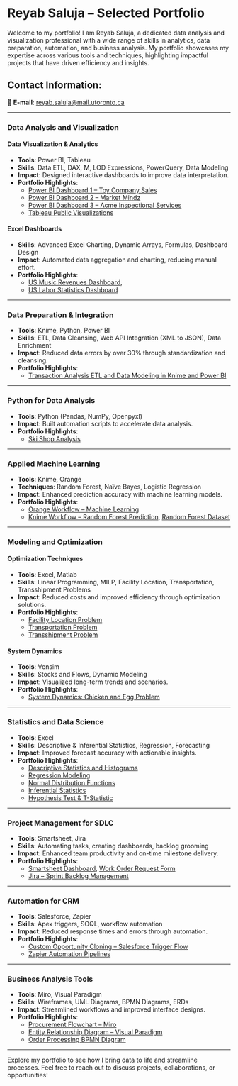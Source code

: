 # Reyab Saluja – Selected Portfolio

Welcome to my portfolio! I am Reyab Saluja, a dedicated data analysis and visualization professional with a wide range of skills in analytics, data preparation, automation, and business analysis. My portfolio showcases my expertise across various tools and techniques, highlighting impactful projects that have driven efficiency and insights.

## Contact Information:
📧 **E-mail**: [reyab.saluja@mail.utoronto.ca](mailto:reyab.saluja@mail.utoronto.ca)

---

### **Data Analysis and Visualization**
#### **Data Visualization & Analytics**
- **Tools**: Power BI, Tableau  
- **Skills**: Data ETL, DAX, M, LOD Expressions, PowerQuery, Data Modeling  
- **Impact**: Designed interactive dashboards to improve data interpretation.  
- **Portfolio Highlights**:  
  - [Power BI Dashboard 1 – Toy Company Sales](https://app.powerbi.com/view?r=eyJrIjoiMTk0NDMyNGUtYWI1OC00ZjQxLWE3YzMtNzZlZmUyNzhjZDYwIiwidCI6ImJkMjk4MTgxLWYwMTEtNDNmYy05NTNjLTdhY2E4ZGY1NTJhNCJ9)  
  - [Power BI Dashboard 2 – Market Mindz](https://app.powerbi.com/view?r=eyJrIjoiNmIwNTFiMGEtODliMS00NTdkLTkyNTItNGRmMmM3YWEwNTE5IiwidCI6ImJkMjk4MTgxLWYwMTEtNDNmYy05NTNjLTdhY2E4ZGY1NTJhNCJ9&pageName=ReportSection)  
  - [Power BI Dashboard 3 – Acme Inspectional Services](https://app.powerbi.com/view?r=eyJrIjoiM2Y0MDdkODQtM2JhNi00NWNlLTlhZTktOTI1NDkxZGIyZTk2IiwidCI6ImJkMjk4MTgxLWYwMTEtNDNmYy05NTNjLTdhY2E4ZGY1NTJhNCJ9)  
  - [Tableau Public Visualizations](https://public.tableau.com/app/profile/reyab.saluja/vizzes)

#### **Excel Dashboards**
- **Skills**: Advanced Excel Charting, Dynamic Arrays, Formulas, Dashboard Design  
- **Impact**: Automated data aggregation and charting, reducing manual effort.  
- **Portfolio Highlights**:  
  - [US Music Revenues Dashboard](https://onedrive.live.com/personal/fc9749ad90b11dba/_layouts/15/Doc.aspx?sourcedoc=%7B1c2c4bf3-ae24-45db-a7a0-65fb15e66329%7D&action=default&redeem=aHR0cHM6Ly8xZHJ2Lm1zL3gvYy9mYzk3NDlhZDkwYjExZGJhL0VmTkxMQndrcnR0RnA2QmwteFhtWXlrQllCRTlUc3A0UXQyX1lycE91ZEZLY3c_ZT1lak5oWmg&slrid=00000000-0000-0000-0000-000000000000&originalPath=aHR0cHM6Ly8xZHJ2Lm1zL3gvYy9mYzk3NDlhZDkwYjExZGJhL0VmTkxMQndrcnR0RnA2QmwteFhtWXlrQllCRTlUc3A0UXQyX1lycE91ZEZLY3c_cnRpbWU9VFFRNUdqNF8zVWc&CID=05610b0c-6118-43e3-856a-e4ad71666b2c&_SRM=0:G:53),
  - [US Labor Statistics Dashboard](https://onedrive.live.com/:x:/g/personal/FC9749AD90B11DBA/EdrTZuLhHmVIrk4TVjSnWWwBVFYFFcceQbyvJqvtENYuLA?resid=FC9749AD90B11DBA!se266d3da1ee14865ae4e135634a7596c&ithint=file%2Cxlsx&e=s1zV2d&migratedtospo=true&redeem=aHR0cHM6Ly8xZHJ2Lm1zL3gvYy9mYzk3NDlhZDkwYjExZGJhL0VkclRadUxoSG1WSXJrNFRWalNuV1d3QlZGWUZGY2NlUWJ5dkpxdnRFTll1TEE_ZT1zMXpWMmQ)  

---

### **Data Preparation & Integration**
- **Tools**: Knime, Python, Power BI  
- **Skills**: ETL, Data Cleansing, Web API Integration (XML to JSON), Data Enrichment  
- **Impact**: Reduced data errors by over 30% through standardization and cleansing.  
- **Portfolio Highlights**:  
  - [Transaction Analysis ETL and Data Modeling in Knime and Power BI](https://onedrive.live.com/?redeem=aHR0cHM6Ly8xZHJ2Lm1zL2IvYy9mYzk3NDlhZDkwYjExZGJhL0VmVDBUQlAxZW9CRHJuMFYyc3R0WVFFQjYxM0d6ZERmLUc2d1F1a0xPUWF0V3c%5FZT1DWnY0Tlk&cid=FC9749AD90B11DBA&id=FC9749AD90B11DBA%21s134cf4f47af54380ae7d15dacb6d6101&parId=FC9749AD90B11DBA%21402&o=OneUp)

---

### **Python for Data Analysis**
- **Tools**: Python (Pandas, NumPy, Openpyxl)  
- **Impact**: Built automation scripts to accelerate data analysis.  
- **Portfolio Highlights**:  
  - [Ski Shop Analysis](https://onedrive.live.com/?cid=FC9749AD90B11DBA&id=FC9749AD90B11DBA%21sf18e36f8ee7e4afab8f35174c6d1f4bc&parId=FC9749AD90B11DBA%21294&o=OneUp)

---

### **Applied Machine Learning**
- **Tools**: Knime, Orange  
- **Techniques**: Random Forest, Naïve Bayes, Logistic Regression  
- **Impact**: Enhanced prediction accuracy with machine learning models.  
- **Portfolio Highlights**:  
  - [Orange Workflow – Machine Learning](https://onedrive.live.com/?redeem=aHR0cHM6Ly8xZHJ2Lm1zL2IvYy9mYzk3NDlhZDkwYjExZGJhL0VSbGtTTUJ1Q2pkQ3Z4MHo5elByOXJRQmtTSEoydXNLSkVJdUFRcFdCRDVFY0E%5FZT0wSG90cW4&cid=FC9749AD90B11DBA&id=FC9749AD90B11DBA%21sc04864190a6e4237bf1d33f733ebf6b4&parId=FC9749AD90B11DBA%21634&o=OneUp)  
  - [Knime Workflow – Random Forest Prediction](https://onedrive.live.com/?redeem=aHR0cHM6Ly8xZHJ2Lm1zL2IvYy9mYzk3NDlhZDkwYjExZGJhL0VaWnloVGJfSlp0RGwxWWZIUHhBLVg4Qk5YTFpWMGowZy13Ukw2amthYi0ydUE%5FZT0wSDdSRTE&cid=FC9749AD90B11DBA&id=FC9749AD90B11DBA%21s3685729625ff439b97561f1cfc40f97f&parId=FC9749AD90B11DBA%21409&o=OneUp), [Random Forest Dataset](https://onedrive.live.com/:x:/g/personal/FC9749AD90B11DBA/ESWvB3XVXNdPpRQj0V9YDyIBAJVAC-N7zD1sZFuLxyIbjQ?resid=FC9749AD90B11DBA!s7507af255cd54fd7a51423d15f580f22&ithint=file%2Cxlsx&e=OBrwbc&migratedtospo=true&redeem=aHR0cHM6Ly8xZHJ2Lm1zL3gvYy9mYzk3NDlhZDkwYjExZGJhL0VTV3ZCM1hWWE5kUHBSUWowVjlZRHlJQkFKVkFDLU43ekQxc1pGdUx4eUlialE_ZT1PQnJ3YmM)

---

### **Modeling and Optimization**
#### **Optimization Techniques**
- **Tools**: Excel, Matlab  
- **Skills**: Linear Programming, MILP, Facility Location, Transportation, Transshipment Problems  
- **Impact**: Reduced costs and improved efficiency through optimization solutions.  
- **Portfolio Highlights**:  
  - [Facility Location Problem](#)  
  - [Transportation Problem](#)  
  - [Transshipment Problem](#)

#### **System Dynamics**
- **Tools**: Vensim  
- **Skills**: Stocks and Flows, Dynamic Modeling  
- **Impact**: Visualized long-term trends and scenarios.  
- **Portfolio Highlights**:  
  - [System Dynamics: Chicken and Egg Problem](https://onedrive.live.com/?redeem=aHR0cHM6Ly8xZHJ2Lm1zL2IvYy9mYzk3NDlhZDkwYjExZGJhL0VaZEo1cHM3eXdWS2xJTVhUX0p3eW9BQjJmMlVnX2cySC1fLWtuUERmNE0ydmc%5FZT15VDBpN3M&cid=FC9749AD90B11DBA&id=FC9749AD90B11DBA%21s9be64997cb3b4a059483174ff270ca80&parId=FC9749AD90B11DBA%21296&o=OneUp)

---

### **Statistics and Data Science**
- **Tools**: Excel  
- **Skills**: Descriptive & Inferential Statistics, Regression, Forecasting  
- **Impact**: Improved forecast accuracy with actionable insights.  
- **Portfolio Highlights**:  
  - [Descriptive Statistics and Histograms](https://onedrive.live.com/?redeem=aHR0cHM6Ly8xZHJ2Lm1zL2IvYy9mYzk3NDlhZDkwYjExZGJhL0VUV0dRNzJUbVBaRWg5V25YMHVTNWlVQklWWC1PSExMcnItQllVR0JyNXlNX0E%5FZT1rRWFXeFg&cid=FC9749AD90B11DBA&id=FC9749AD90B11DBA%21sbd438635989344f687d5a75f4b92e625&parId=FC9749AD90B11DBA%21266&o=OneUp)
  - [Regression Modeling](https://onedrive.live.com/?redeem=aHR0cHM6Ly8xZHJ2Lm1zL2IvYy9mYzk3NDlhZDkwYjExZGJhL0VVVVNoNmU2U3N4Tm5vZjBTdnhmcVA0QngxTGozLTh6ZE1yUWpIeVNVZ2ptMWc%5FZT14bWtqbTA&cid=FC9749AD90B11DBA&id=FC9749AD90B11DBA%21sa78712454aba4dcc9e87f44afc5fa8fe&parId=FC9749AD90B11DBA%21272&o=OneUp)
  - [Normal Distribution Functions](https://onedrive.live.com/?redeem=aHR0cHM6Ly8xZHJ2Lm1zL2IvYy9mYzk3NDlhZDkwYjExZGJhL0VZbWlxTW1mUUQ5T20zYm8xUVFienpnQnJfaGMxUHVDdFFhazh2YTNuR1pxWHc%5FZT1nRk8wOFA&cid=FC9749AD90B11DBA&id=FC9749AD90B11DBA%21sc9a8a289409f4e3f9b76e8d5041bcf38&parId=FC9749AD90B11DBA%21268&o=OneUp)
  - [Inferential Statistics](https://onedrive.live.com/?redeem=aHR0cHM6Ly8xZHJ2Lm1zL2IvYy9mYzk3NDlhZDkwYjExZGJhL0VlMkRuNjU4Zm1KSHNLVkEtS0tSUUwwQlUtX0FfdTA0bUd5WXowa2lJeFN1SlE%5FZT0yU1hwYm8&cid=FC9749AD90B11DBA&id=FC9749AD90B11DBA%21sae9f83ed7e7c4762b0a540f8a29140bd&parId=FC9749AD90B11DBA%21269&o=OneUp)
  - [Hypothesis Test & T-Statistic](https://onedrive.live.com/?redeem=aHR0cHM6Ly8xZHJ2Lm1zL2IvYy9mYzk3NDlhZDkwYjExZGJhL0VkRHotVWZ2dkdsRnJ1VWhxMF9CZDNNQkF4NEpBdDR5NjMyTF92UFFkQjRxZHc%5FZT1jOFZWR0k&cid=FC9749AD90B11DBA&id=FC9749AD90B11DBA%21s47f9f3d0bcef4569aee521ab4fc17773&parId=FC9749AD90B11DBA%21271&o=OneUp)

---

### **Project Management for SDLC**
- **Tools**: Smartsheet, Jira  
- **Skills**: Automating tasks, creating dashboards, backlog grooming  
- **Impact**: Enhanced team productivity and on-time milestone delivery.  
- **Portfolio Highlights**:  
  - [Smartsheet Dashboard](https://photos.onedrive.com/share/FC9749AD90B11DBA!s3444129e7a5b42eda414cddfeef92b71?cid=FC9749AD90B11DBA&resId=FC9749AD90B11DBA!s3444129e7a5b42eda414cddfeef92b71&ithint=photo&e=n9vFwm&migratedtospo=true&redeem=aHR0cHM6Ly8xZHJ2Lm1zL2kvYy9mYzk3NDlhZDkwYjExZGJhL0VaNFNSRFJiZXUxQ3BCVE4zLTc1SzNFQjhlTnF1YjlzUDFGLXhpZU9XNzVWM3c_ZT1uOXZGd20), [Work Order Request Form](https://photos.onedrive.com/share/FC9749AD90B11DBA!sb81e41fb3d26410da5f51401ffddba86?cid=FC9749AD90B11DBA&resId=FC9749AD90B11DBA!sb81e41fb3d26410da5f51401ffddba86&ithint=photo&e=cXhkvb&migratedtospo=true&redeem=aHR0cHM6Ly8xZHJ2Lm1zL2kvYy9mYzk3NDlhZDkwYjExZGJhL0VmdEJIcmdtUFExQnBmVVVBZl9kdW9ZQmdYbHRNN0VVcHUydVQ0dXRBRjNkaHc_ZT1jWGhrdmI) 
  - [Jira – Sprint Backlog Management](https://onedrive.live.com/?redeem=aHR0cHM6Ly8xZHJ2Lm1zL2IvYy9mYzk3NDlhZDkwYjExZGJhL0VTbmVRMkJjeC01SmtsX3h2eDIzMDNJQkRoRlZyaDVRVG9ob2t2NVFxX1Z4LUE%5FZT16elZwSUw&cid=FC9749AD90B11DBA&id=FC9749AD90B11DBA%21s6043de29c75c49ee925ff1bf1db7d372&parId=FC9749AD90B11DBA%21275&o=OneUp)

---

### **Automation for CRM**
- **Tools**: Salesforce, Zapier  
- **Skills**: Apex triggers, SOQL, workflow automation  
- **Impact**: Reduced response times and errors through automation.  
- **Portfolio Highlights**:  
  - [Custom Opportunity Cloning – Salesforce Trigger Flow](https://onedrive.live.com/?redeem=aHR0cHM6Ly8xZHJ2Lm1zL2IvYy9mYzk3NDlhZDkwYjExZGJhL0VYYUFVUUItcC1kQnY4cnM2OWZmdTZRQnQxaGxpX0UtaDlfYXJXenYzVUlMVmc%5FZT1LWmtnbWk&cid=FC9749AD90B11DBA&id=FC9749AD90B11DBA%21s00518076a77e41e7bfcaecebd7dfbba4&parId=FC9749AD90B11DBA%21s554da66f992541e19fcaa7cc2289986e&o=OneUp)  
  - [Zapier Automation Pipelines](https://onedrive.live.com/?redeem=aHR0cHM6Ly8xZHJ2Lm1zL3QvYy9mYzk3NDlhZDkwYjExZGJhL0VWV09ZMVZBNmE5QXRJS0VUTUpjb3NJQkNDUkJWWndiWWNuR0hqQWd2WEp4NEE%5FZT1DV1B5RFJ0IEZhY3RvciBmcm9tIEN1c3RvbSBNZXRhZGF0YSAyMDI0IDEyIDI0&cid=FC9749AD90B11DBA&id=FC9749AD90B11DBA%21s55638e55e94040afb482844cc25ca2c2&parId=FC9749AD90B11DBA%21s58122d23acaf48419ff93a529888d3aa&o=OneUp)

---

### **Business Analysis Tools**
- **Tools**: Miro, Visual Paradigm  
- **Skills**: Wireframes, UML Diagrams, BPMN Diagrams, ERDs  
- **Impact**: Streamlined workflows and improved interface designs.  
- **Portfolio Highlights**:  
  - [Procurement Flowchart – Miro](https://photos.onedrive.com/share/FC9749AD90B11DBA!sac863742ea1c4909aa6d7a8fe7b2f6c7?cid=FC9749AD90B11DBA&resId=FC9749AD90B11DBA!sac863742ea1c4909aa6d7a8fe7b2f6c7&ithint=photo&e=ADhznJ&migratedtospo=true&redeem=aHR0cHM6Ly8xZHJ2Lm1zL2kvYy9mYzk3NDlhZDkwYjExZGJhL0VVSTNocXdjNmdsSnFtMTZqLWV5OXNjQmVDOFN4TEkwckZXbVVMeUVyTjlTSVE_ZT1BRGh6bko)  
  - [Entity Relationship Diagram – Visual Paradigm](#)  
  - [Order Processing BPMN Diagram](#)

---

Explore my portfolio to see how I bring data to life and streamline processes. Feel free to reach out to discuss projects, collaborations, or opportunities!

